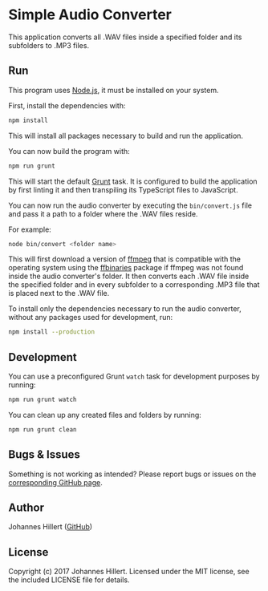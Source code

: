 # Simple Audio Converter

This application converts all .WAV files inside a specified folder and its subfolders to .MP3 files.

## Run

This program uses [Node.js](https://nodejs.org/), it must be installed on your system.

First, install the dependencies with:

```bash
npm install
```

This will install all packages necessary to build and run the application.

You can now build the program with:

```bash
npm run grunt
```

This will start the default [Grunt](https://gruntjs.com/) task. It is configured to build the application by first
linting it and then transpiling its TypeScript files to JavaScript.

You can now run the audio converter by executing the `bin/convert.js` file and pass it a path to a folder where the .WAV
files reside.

For example:

```bash
node bin/convert <folder name>
```

This will first download a version of [ffmpeg](https://ffmpeg.org/) that is compatible with the operating system using
the [ffbinaries](https://www.npmjs.com/package/ffbinaries) package if ffmpeg was not found inside the audio converter's
folder. It then converts each .WAV file inside the specified folder and in every subfolder to a corresponding .MP3 file
that is placed next to the .WAV file.

To install only the dependencies necessary to run the audio converter, without any packages used for development, run:

```bash
npm install --production
```

## Development

You can use a preconfigured Grunt `watch` task for development purposes by running:

```bash
npm run grunt watch
```

You can clean up any created files and folders by running:

```bash
npm run grunt clean
```

## Bugs & Issues

Something is not working as intended? Please report bugs or issues on
the [corresponding GitHub page](https://github.com/clovergaze/simple-audio-converter/issues).

## Author

Johannes Hillert ([GitHub](https://github.com/clovergaze))

## License

Copyright (c) 2017 Johannes Hillert. Licensed under the MIT license, see the included LICENSE file for details.
